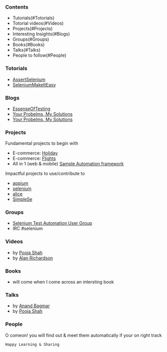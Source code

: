 
### Contents
- Tutorials(#Totorials)
- Totorial videos(#Videos)
- Projects(#Projects)
- Interesting Insights(#Blogs)
- Groups(#Groups)
- Books(#Books)
- Talks(#Talks)
- People to follow(#People)

### Totorials
- [AssertSelenium](http://www.assertselenium.com/)
- [SeleniumMakeItEasy](http://selenium-makeiteasy.blogspot.in/)

### Blogs
- [EssenseOfTesting](https://essenceoftesting.blogspot.in/)
- [Your Probelms, My Solutions](http://techgirlpooja.blogspot.in/)
- [Your Probelms, My Solutions](http://techgirlpooja.blogspot.in/)

### Projects
Fundamental projects to begin with
  - E-commerce: [Holiday](https://github.com/umeshv3014/holiday)
  - E-commerce: [Flights](https://github.com/testvagrant/cleartriptests)
  - All in 1 (web & mobile) [Sample Automation framework](https://p00j4.github.io/#alice)
  
Impactful projects to use/contribute to
  - [appium](https://github.com/appium/appium)
  - [selenium](https://github.com/SeleniumHQ/selenium)
  - [alice](https://p00j4.github.io/#alice)
  - [SimpleSe](https://github.com/RationaleEmotions/SimpleSe)

### Groups
- [Selenium Test Automation User Group](https://www.linkedin.com/groups/961927)
- IRC #selenium 

### Videos
- by [Pooja Shah](https://www.youtube.com/playlist?list=PL97x8hCNFuApJ6GwgIHQwt0GKxO5JuWOR)
- by [Alan Richardson](https://www.youtube.com/watch?v=VD7YMXT_NqM&list=PLrM2ELpRbbu4aMGNkA_13cPUJNGA1592t&index=2)


### Books
- will come when I come across an intersting book


### Talks
- by [Anand Bagmar](https://www.youtube.com/user/abagmar)
- by [Pooja Shah](https://www.youtube.com/playlist?list=PL97x8hCNFuAr_C8LY5fEkkfIjpvBo0Qhg)

### People
O comeon! you will find out & meet them automatically if your on right track

```Happy Learning & Sharing```


